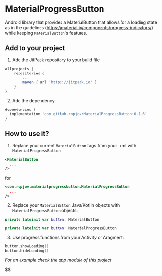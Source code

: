 # MaterialProgressButton

Android library that provides a MaterialButton that allows for a loading state as in the guidelines (https://material.io/components/progress-indicators/) while keeping `MaterialButton`'s features. 

## Add to your project

1. Add the JitPack repository to your build file 

```groovy
allprojects {
	repositories {
		...
		maven { url 'https://jitpack.io' }
	}
}
```

2. Add the dependency

```groovy
dependencies {
  implementation 'com.github.ropjov:MaterialProgressButton:0.1.6'
}
```

## How to use it?

1. Replace your current `MaterialButton` tags from your .xml with `MaterialProgressButton`:

```xml
<MaterialButton
  ...
/>
```

for

```xml
<com.ropjov.materialprogressbutton.MaterialProgressButton
  ...
/>
```

2. Replace your `MaterialButton` Java/Kotlin objects with `MaterialProgressButton` objects:

```kotlin
private lateinit var button: MaterialButton
```

```kotlin
private lateinit var button: MaterialProgressButton
```

3. Use progress functions from your Activity or Aragment:
```kotlin
button.showLoading()
button.hideLoading()
```

_For an example check the app module of this project_

$$

